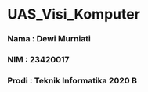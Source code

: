 # UAS_Visi_Komputer

### Nama : Dewi Murniati
### NIM : 23420017
### Prodi : Teknik Informatika 2020 B
